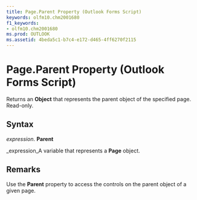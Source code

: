 ```yaml
---
title: Page.Parent Property (Outlook Forms Script)
keywords: olfm10.chm2001680
f1_keywords:
- olfm10.chm2001680
ms.prod: OUTLOOK
ms.assetid: 4beda5c1-b7c4-e172-d465-4ff6270f2115
---
```



# Page.Parent Property (Outlook Forms Script)

Returns an  **Object** that represents the parent object of the specified page. Read-only.


## Syntax

 _expression_. **Parent**

 _expression_A variable that represents a  **Page** object.


## Remarks

Use the  **Parent** property to access the controls on the parent object of a given page.


